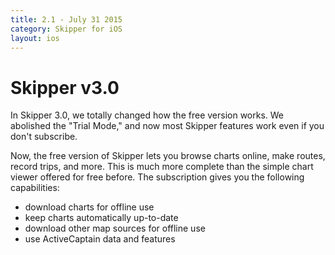 ```yaml
---
title: 2.1 - July 31 2015
category: Skipper for iOS
layout: ios
---
```


# Skipper v3.0

In Skipper 3.0, we totally changed how the free version works. We abolished the "Trial Mode," and now most Skipper features work even if you don't subscribe. 

Now, the free version of Skipper lets you browse charts online, make routes, record trips, and more. This is much more complete than the simple chart viewer offered for free before. The subscription gives you the following capabilities:

* download charts for offline use
* keep charts automatically up-to-date
* download other map sources for offline use
* use ActiveCaptain data and features